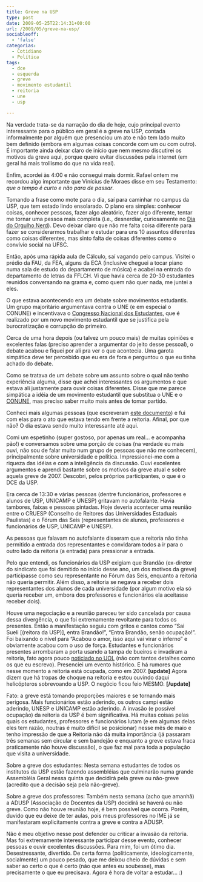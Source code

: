 ```yaml
---
title: Greve na USP
type: post
date: 2009-05-25T22:14:31+00:00
url: /2009/05/greve-na-usp/
sociableoff:
  - 'false'
categorias:
  - Cotidiano
  - Política
tags:
  - dce
  - esquerda
  - greve
  - movimento estudantil
  - reitoria
  - une
  - usp

---
```

Na verdade trata-se da narração do dia de hoje, cujo principal evento interessante para o público em geral é a greve na USP, contada informalmente por alguém que presenciou um ato e não tem lado muito bem definido (embora em algumas coisas concorde com um ou com outro). É importante ainda deixar claro de início que nem mesmo discutirei os motivos da greve aqui, porque quero evitar discussões pela internet (em geral há mais trollismo do que na vida real).

Enfim, acordei às 4:00 e não consegui mais dormir. Rafael ontem me recordou algo importante que Vinícius de Moraes disse em seu Testamento: _que o tempo é curto e não para de passar_.

Tomando a frase como mote para o dia, saí para caminhar no campus da USP, que tem estado lindo ensolarado. O plano era simples: conhecer coisas, conhecer pessoas, fazer algo aleatório, fazer algo diferente, tentar me tornar uma pessoa mais completa (i.e., desnerdiar, curiosamente no [Dia do Orgulho Nerd][1]). Devo deixar claro que não me falta coisa diferente para fazer se considerarmos trabalhar e estudar para uns 10 assuntos diferentes como coisas diferentes, mas sinto falta de coisas diferentes como o convívio social na UFSC.

Então, após uma rápida aula de Cálculo, saí vagando pelo campus. Visitei o prédio da FAU, da FEA, alguns da ECA (inclusive cheguei a tocar piano numa sala de estudo do departamento de música) e acabei na entrada do departamento de letras da FFLCH. Vi que havia cerca de 20-30 estudantes reunidos conversando na grama e, como quem não quer nada, me juntei a eles.

O que estava acontecendo era um debate sobre movimentos estudantis. Um grupo majoritário argumentava contra o UNE (e em especial o CONUNE) e incentivava o [Congresso Nacional dos Estudantes][2], que é realizado por um novo movimento estudantil que se justifica pela burocratização e corrupção do primeiro.

Cerca de uma hora depois (ou talvez um pouco mais) de muitas opiniões e excelentes falas (preciso aprender a argumentar do jeito desse pessoal), o debate acabou e fiquei por ali pra ver o que acontecia. Uma garota simpática deve ter percebido que eu era de fora e perguntou o que eu tinha achado do debate.

Como se tratava de um debate sobre um assunto sobre o qual não tenho experiência alguma, disse que achei interessantes os argumentos e que estava ali justamente para ouvir coisas diferentes. Disse que me parece simpática a idéia de um movimento estudantil que substitua o UNE e o [CONUNE][3], mas preciso saber muito mais antes de tomar partido.

Conheci mais algumas pessoas (que escreveram [este documento][4]) e fui com elas para o ato que estava tendo em frente a reitoria. Afinal, por que não? O dia estava sendo muito interessante até aqui.

Comi um espetinho (super gostoso, por apenas um real… e acompanha pão!) e conversamos sobre uma porção de coisas (na verdade eu mais ouvi, não sou de falar muito num grupo de pessoas que não me conhecem), principalmente sobre universidade e política. Impressionei-me com a riqueza das idéias e com a inteligência da discussão. Ouvi excelentes argumentos e aprendi bastante sobre os motivos da greve atual e sobre aquela greve de 2007. Descobri, pelos próprios participantes, o que é o DCE da USP.

Era cerca de 13:30 e várias pessoas (dentre funcionários, professores e alunos de USP, UNICAMP e UNESP) gritavam no autofalante. Havia tambores, faixas e pessoas pintadas. Hoje deveria acontecer uma reunião entre o CRUESP (Conselho de Reitores das Universidades Estaduais Paulistas) e o Fórum das Seis (representantes de alunos, professores e funcionários de USP, UNICAMP e UNESP).

As pessoas que falavam no autofalante disseram que a reitoria não tinha permitido a entrada dos representantes e convidaram todos a ir para o outro lado da reitoria (a entrada) para pressionar a entrada.

Pelo que entendi, os funcionários da USP exigiam que Brandão (ex-diretor do sindicato que foi demitido no início desse ano, um dos motivos da greve) participasse como seu representante no Fórum das Seis, enquanto a reitoria não queria permitir. Além disso, a reitoria se negava a receber dois representantes dos alunos de cada universidade (por algum motivo ela só queria receber um, embora dos professores e funcionários ela aceitasse receber dois).

Houve uma negociação e a reunião pareceu ter sido cancelada por causa dessa divergência, o que foi extremamente revoltante para todos os presentes. Então a manifestação seguiu com gritos e cantos como “Sai Sueli [(reitora da USP)], entra Brandão!”, “Entra Brandão, senão ocupação!”. Foi baixando o nível para “Acabou o amor, isso aqui vai virar o inferno” e obviamente acabou com o uso de força. Estudantes e funcionários presentes arrombaram a porta usando a tampa de bueiros e invadiram a reitoria, fato agora pouco [noticiado no UOL][5] (não com tantos detalhes como os que eu escrevo). Presenciei um evento histórico. E há rumores que nesse momento a reitoria está ocupada, como em 2007. **[update]** Agora dizem que há tropas de choque na reitoria e estou ouvindo daqui helicópteros sobrevoando a USP. O negócio ficou feio MESMO. **[/update]**

Fato: a greve está tomando proporções maiores e se tornando mais perigosa. Mais funcionários estão aderindo, os outros campi estão aderindo, UNESP e UNICAMP estão aderindo. A invasão (e possível ocupação) da reitoria da USP é bem significativa. Há muitas coisas pelas quais os estudantes, professores e funcionários lutam (e em algumas delas eles tem razão, noutras é muito difícil se posicionar) nesse mês de maio e tenho impressão de que a Reitoria não dá muita importância (já passaram três semanas sem circular e sem bandejão e enquanto a greve estava fraca praticamente não houve discussão), o que faz mal para toda a população que visita a universidade.

Sobre a greve dos estudantes: Nesta semana estudantes de todos os institutos da USP estão fazendo assembléias que culminarão numa grande Assembléia Geral nessa quinta que decidirá pela greve ou não-greve (acredito que a decisão seja pela não-greve).

Sobre a greve dos professores: Também nesta semana (acho que amanhã) a ADUSP (Associação de Docentes da USP) decidirá se haverá ou não greve. Como não houve reunião hoje, é bem possível que ocorra. Porém, duvido que eu deixe de ter aulas, pois meus professores no IME já se manifestaram explicitamente contra a greve e contra a ADUSP.

Não é meu objetivo nesse post defender ou criticar a invasão da reitoria. Mas foi extremamente interessante participar desse evento, conhecer pessoas e ouvir excelentes discussões. Para mim, foi um ótimo dia. Desestressante, divertido. De certa forma (politicamente, ideologicamente, socialmente) um pouco pesado, que me deixou cheio de dúvidas e sem saber ao certo o que é certo (não que antes eu soubesse), mas precisamente o que eu precisava. Agora é hora de voltar a estudar… :)

 [1]: http://pt.wikipedia.org/wiki/Dia_do_Orgulho_Nerd
 [2]: http://congressodeestudantes.org.br/
 [3]: http://www.youtube.com/watch?v=wP3wAlsYF1s
 [4]: http://congressodeestudantes.org.br/conteudo/Outros_Maios_Virao.pdf
 [5]: http://educacao.uol.com.br/ultnot/2009/05/25/ult105u8096.jhtm

